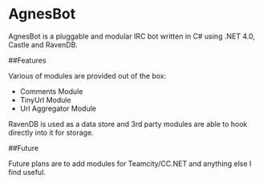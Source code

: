 # AgnesBot

AgnesBot is a pluggable and modular IRC bot written in C# using .NET 4.0, Castle and RavenDB.

##Features 

Various of modules are provided out of the box:

 - Comments Module
 - TinyUrl Module
 - Url Aggregator Module

RavenDB is used as a data store and 3rd party modules are able to hook directly into it for storage.

##Future

Future plans are to add modules for Teamcity/CC.NET and anything else I find useful.